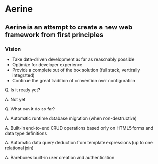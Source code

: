 # Aerine

## Aerine is an attempt to create a new web framework from first principles

### Vision

* Take data-driven development as far as reasonably possible
* Optimize for developer experience
* Provide a complete out of the box solution (full stack, vertically integrated)
* Continue the great tradition of convention over configuration

Q. Is it ready yet?

A. Not yet

Q. What can it do so far?

A. Automatic runtime database migration (when non-destructive)

A. Built-in end-to-end CRUD operations based only on HTML5 forms and data type definitions

A. Automatic data query deduction from template expressions (up to one relational join)

A. Barebones built-in user creation and authentication
